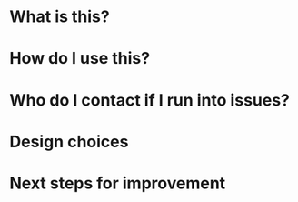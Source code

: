 # What is this? 

# How do I use this?

# Who do I contact if I run into issues?

# Design choices

# Next steps for improvement